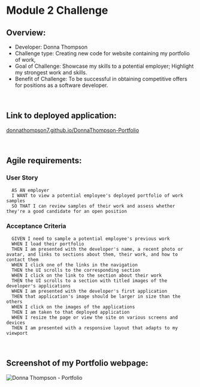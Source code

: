 # Module 2 Challenge

## Overview:
* Developer: Donna Thompson
* Challenge type: Creating new code for website containing my portfolio of work,
* Goal of Challenge: Showcase my skills to a potential employer; Highlight my strongest work and skills.
* Benefit of Challenge: To be successful in obtaining competitive offers for positions as a software developer.

<br/>

## Link to deployed application:
[donnathompson7.github.io/DonnaThompson-Portfolio](https://donnathompson7.github.io/DonnaThompson-Portfolio)

<br/>

## Agile requirements:
### User Story

```
  AS AN employer
  I WANT to view a potential employee's deployed portfolio of work samples
  SO THAT I can review samples of their work and assess whether they're a good candidate for an open position
```

### Acceptance Criteria

```
  GIVEN I need to sample a potential employee's previous work
  WHEN I load their portfolio
  THEN I am presented with the developer's name, a recent photo or avatar, and links to sections about them, their work, and how to contact them
  WHEN I click one of the links in the navigation
  THEN the UI scrolls to the corresponding section
  WHEN I click on the link to the section about their work
  THEN the UI scrolls to a section with titled images of the developer's applications
  WHEN I am presented with the developer's first application
  THEN that application's image should be larger in size than the others
  WHEN I click on the images of the applications
  THEN I am taken to that deployed application
  WHEN I resize the page or view the site on various screens and devices
  THEN I am presented with a responsive layout that adapts to my viewport
```

<br/>

## Screenshot of my Portfolio webpage:
![Donna Thompson - Portfolio](./assets/images/Portfolio_screenshot.png)

```

